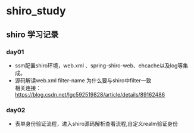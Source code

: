 # shiro_study
## shiro 学习记录

### day01  
   * ssm配置shiro环境，web.xml 、spring-shiro-web、ehcache以及log等集成。 
   * 源码解读web.xml filter-name 为什么要与shiro中filter一致  
   相关连接：  
   https://blog.csdn.net/lgc592519828/article/details/89162486

### day02  
   * 表单身份验证流程，进入shiro源码解析查看流程,自定义realm验证身份

